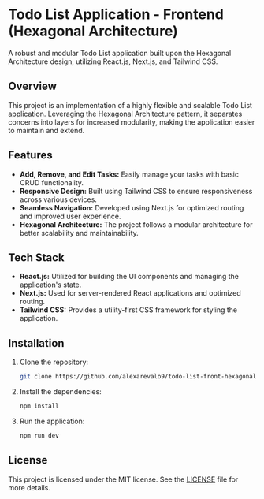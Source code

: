 # Todo List Application - Frontend (Hexagonal Architecture)

A robust and modular Todo List application built upon the Hexagonal Architecture design, utilizing React.js, Next.js, and Tailwind CSS.

## Overview

This project is an implementation of a highly flexible and scalable Todo List application. Leveraging the Hexagonal Architecture pattern, it separates concerns into layers for increased modularity, making the application easier to maintain and extend.

## Features

- **Add, Remove, and Edit Tasks:** Easily manage your tasks with basic CRUD functionality.
- **Responsive Design:** Built using Tailwind CSS to ensure responsiveness across various devices.
- **Seamless Navigation:** Developed using Next.js for optimized routing and improved user experience.
- **Hexagonal Architecture:** The project follows a modular architecture for better scalability and maintainability.

## Tech Stack

- **React.js:** Utilized for building the UI components and managing the application's state.
- **Next.js:** Used for server-rendered React applications and optimized routing.
- **Tailwind CSS:** Provides a utility-first CSS framework for styling the application.

## Installation

1. Clone the repository:

   ```bash
   git clone https://github.com/alexarevalo9/todo-list-front-hexagonal-architecture
   ```

2. Install the dependencies:

   ```bash
   npm install
   ```

3. Run the application:

   ```bash
   npm run dev
   ```

## License

This project is licensed under the MIT license. See the [LICENSE](https://github.com/alexarevalo9/todo-list-front-hexagonal-architecture/blob/main/LICENSE) file for more details.
